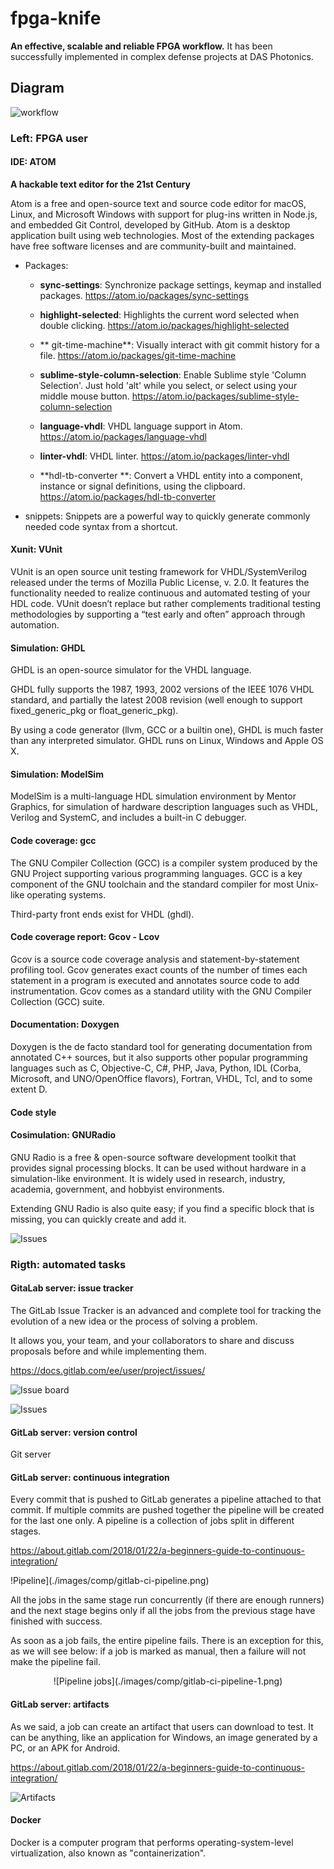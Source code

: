 # fpga-knife

**An effective, scalable and reliable FPGA workflow.** It has been successfully implemented in complex defense projects at DAS Photonics.

## Diagram

![workflow](./images/fpga_workflow.png)


### Left: FPGA user

#### IDE: ATOM

**A hackable text editor for the 21st Century**

Atom is a free and open-source text and source code editor for macOS, Linux, and Microsoft Windows with support for plug-ins written in Node.js, and embedded Git Control, developed by GitHub. Atom is a desktop application built using web technologies. Most of the extending packages have free software licenses and are community-built and maintained.

- Packages:

  -  **sync-settings**: Synchronize package settings, keymap and installed packages.
  https://atom.io/packages/sync-settings
  
  -  **highlight-selected**: Highlights the current word selected when double clicking.
  https://atom.io/packages/highlight-selected
  
  -  ** git-time-machine**: Visually interact with git commit history for a file.
  https://atom.io/packages/git-time-machine
  
  -  **sublime-style-column-selection**: Enable Sublime style 'Column Selection'. Just hold 'alt' while you select, or select using your middle mouse button.
  https://atom.io/packages/sublime-style-column-selection
  
  -  **language-vhdl**: VHDL language support in Atom.
  https://atom.io/packages/language-vhdl
  
  -  **linter-vhdl**: VHDL linter.
  https://atom.io/packages/linter-vhdl
  
  -  **hdl-tb-converter **: Convert a VHDL entity into a component, instance or signal definitions, using the clipboard.
  https://atom.io/packages/hdl-tb-converter

- snippets: Snippets are a powerful way to quickly generate commonly needed code syntax from a shortcut.


#### Xunit: VUnit

VUnit is an open source unit testing framework for VHDL/SystemVerilog released under the terms of Mozilla Public License, v. 2.0. It features the functionality needed to realize continuous and automated testing of your HDL code. VUnit doesn’t replace but rather complements traditional testing methodologies by supporting a “test early and often” approach through automation.

#### Simulation: GHDL

GHDL is an open-source simulator for the VHDL language.

GHDL fully supports the 1987, 1993, 2002 versions of the IEEE 1076 VHDL standard, and partially the latest 2008 revision (well enough to support fixed_generic_pkg or float_generic_pkg).

By using a code generator (llvm, GCC or a builtin one), GHDL is much faster than any interpreted simulator. GHDL runs on Linux, Windows and Apple OS X.

#### Simulation: ModelSim

ModelSim is a multi-language HDL simulation environment by Mentor Graphics, for simulation of hardware description languages such as VHDL, Verilog and SystemC, and includes a built-in C debugger.

#### Code coverage: gcc

The GNU Compiler Collection (GCC) is a compiler system produced by the GNU Project supporting various programming languages. GCC is a key component of the GNU toolchain and the standard compiler for most Unix-like operating systems.

Third-party front ends exist for VHDL (ghdl).

#### Code coverage report: Gcov - Lcov

Gcov is a source code coverage analysis and statement-by-statement profiling tool. Gcov generates exact counts of the number of times each statement in a program is executed and annotates source code to add instrumentation. Gcov comes as a standard utility with the GNU Compiler Collection (GCC) suite.

#### Documentation: Doxygen

Doxygen is the de facto standard tool for generating documentation from annotated C++ sources, but it also supports other popular programming languages such as C, Objective-C, C#, PHP, Java, Python, IDL (Corba, Microsoft, and UNO/OpenOffice flavors), Fortran, VHDL, Tcl, and to some extent D.

#### Code style

#### Cosimulation: GNURadio

GNU Radio is a free & open-source software development toolkit that provides signal processing blocks. It can be used without hardware in a simulation-like environment. It is widely used in research, industry, academia, government, and hobbyist environments.

Extending GNU Radio is also quite easy; if you find a specific block that is missing, you can quickly create and add it.

![Issues](./images/comp/gnuradio.png)

### Rigth: automated tasks

#### GitaLab server: issue tracker

The GitLab Issue Tracker is an advanced and complete tool for tracking the evolution of a new idea or the process of solving a problem.

It allows you, your team, and your collaborators to share and discuss proposals before and while implementing them.

https://docs.gitlab.com/ee/user/project/issues/

![Issue board](./images/comp/gitlab-issue-board.png)

![Issues](./images/comp/gitlab-issue.png)


#### GitLab server: version control

Git server


#### GitLab server: continuous integration

Every commit that is pushed to GitLab generates a pipeline attached to that commit. If multiple commits are pushed together the pipeline will be created for the last one only. A pipeline is a collection of jobs split in different stages.

https://about.gitlab.com/2018/01/22/a-beginners-guide-to-continuous-integration/


!Pipeline](./images/comp/gitlab-ci-pipeline.png)

All the jobs in the same stage run concurrently (if there are enough runners) and the next stage begins only if all the jobs from the previous stage have finished with success.

As soon as a job fails, the entire pipeline fails. There is an exception for this, as we will see below: if a job is marked as manual, then a failure will not make the pipeline fail.

<p align="center">
![Pipeline jobs](./images/comp/gitlab-ci-pipeline-1.png)
</p>


#### GitLab server: artifacts


As we said, a job can create an artifact that users can download to test. It can be anything, like an application for Windows, an image generated by a PC, or an APK for Android.

https://about.gitlab.com/2018/01/22/a-beginners-guide-to-continuous-integration/

![Artifacts](./images/comp/gitlab-artifacts.png)


#### Docker

Docker is a computer program that performs operating-system-level virtualization, also known as "containerization".





















